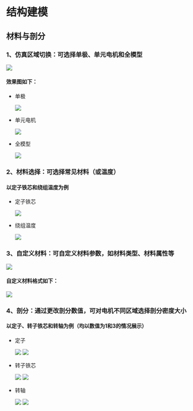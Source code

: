 # 结构建模

## 材料与剖分

### 1、仿真区域切换：可选择单极、单元电机和全模型

<img src=".\modeling\仿真区域.jpg">

#### 效果图如下：

- 单极

  <img src=".\modeling\单极.jpg">

- 单元电机

  <img src=".\modeling\单元电机.jpg">

- 全模型

  <img src=".\modeling\全模型.jpg">

### 2、材料选择：可选择常见材料（或温度）

#### 以定子铁芯和绕组温度为例

- 定子铁芯

  <img src=".\modeling\定子铁芯.jpg">
  
- 绕组温度

  <img src=".\modeling\绕组温度.jpg">

### 3、自定义材料：可自定义材料参数，如材料类型、材料属性等

<img src=".\modeling\自定义材料.jpg">

#### 自定义材料格式如下：

<img src=".\modeling\自定义格式.jpg">

### 4、剖分：通过更改剖分数值，可对电机不同区域选择剖分密度大小

#### 以定子、转子铁芯和转轴为例（均以数值为1和3的情况展示）

- 定子

  <img src=".\modeling\定子2.jpg">

  <img src=".\modeling\定子1.jpg">

- 转子铁芯

  <img src=".\modeling\转子铁芯1.jpg">

  <img src=".\modeling\转子铁芯2.jpg">

- 转轴

  <img src=".\modeling\转轴1.jpg">

  <img src=".\modeling\转轴2.jpg">